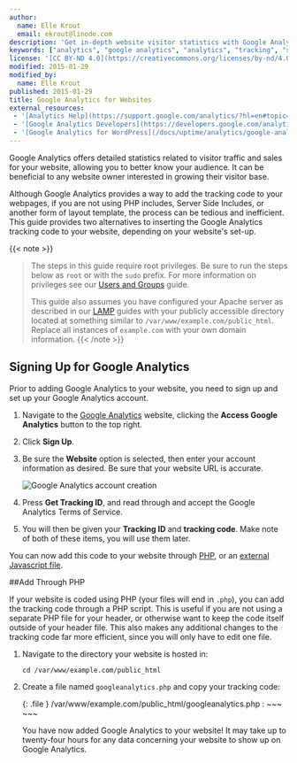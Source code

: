 ```yaml
---
author:
  name: Elle Krout
  email: ekrout@linode.com
description: 'Get in-depth website visitor statistics with Google Analytics on your website.'
keywords: ["analytics", "google analytics", "analytics", "tracking", "statistics"]
license: '[CC BY-ND 4.0](https://creativecommons.org/licenses/by-nd/4.0)'
modified: 2015-01-29
modified_by:
  name: Elle Krout
published: 2015-01-29
title: Google Analytics for Websites
external_resources:
 - '[Analytics Help](https://support.google.com/analytics/?hl=en#topic=3544906)'
 - '[Google Analytics Developers](https://developers.google.com/analytics/)'
 - '[Google Analytics for WordPress](/docs/uptime/analytics/google-analytics-on-wordpress)'
---
```


Google Analytics offers detailed statistics related to visitor traffic and sales for your website, allowing you to better know your audience. It can be beneficial to any website owner interested in growing their visitor base.

Although Google Analytics provides a way to add the tracking code to your webpages, if you are not using PHP includes, Server Side Includes, or another form of layout template, the process can be tedious and inefficient. This guide provides two alternatives to inserting the Google Analytics tracking code to your website, depending on your website's set-up.

{{< note >}}
>
>The steps in this guide require root privileges. Be sure to run the steps below as `root` or with the `sudo` prefix. For more information on privileges see our [Users and Groups](/docs/tools-reference/linux-users-and-groups) guide.
>
>This guide also assumes you have configured your Apache server as described in our [LAMP](/docs/websites/lamp/) guides with your publicly accessible directory located at something similar to `/var/www/example.com/public_html`. Replace all instances of `example.com` with your own domain information.
{{< /note >}}

## Signing Up for Google Analytics

Prior to adding Google Analytics to your website, you need to sign up and set up your Google Analytics account.

1.  Navigate to the [Google Analytics](http://www.google.com/analytics) website, clicking the **Access Google Analytics** button to the top right.

2.  Click **Sign Up**.

3.  Be sure the **Website** option is selected, then enter your account information as desired. Be sure that your website URL is accurate.

    ![Google Analytics account creation](/docs/assets/googleana-wordpress-signup.png)

4.  Press **Get Tracking ID**, and read through and accept the Google Analytics Terms of Service.

5.  You will then be given your **Tracking ID** and **tracking code**. Make note of both of these items, you will use them later.


You can now add this code to your website through [PHP](#add-through-php), or an [external Javascript file](#add-through-external-javascript).

##Add Through PHP

If your website is coded using PHP (your files will end in `.php`), you can add the tracking code through a PHP script. This is useful if you are not using a separate PHP file for your header, or otherwise want to keep the code itself outside of your header file. This also makes any additional changes to the tracking code far more efficient, since you will only have to edit one file.

1.  Navigate to the directory your website is hosted in:

        cd /var/www/example.com/public_html

2.  Create a file named `googleanalytics.php` and copy your tracking code:

    {: .file }
    /var/www/example.com/public_html/googleanalytics.php
    :   ~~~
        <script>
         (function(i,s,o,g,r,a,m){i['GoogleAnalyticsObject']=r;i[r]=i[r]||function(){
         (i[r].q=i[r].q||[]).push(arguments)},i[r].l=1*new Date();a=s.createElement(o),
         m=s.getElementsByTagName(o)[0];a.async=1;a.src=g;m.parentNode.insertBefore(a,m)
         })(window,document,'script','//www.google-analytics.com/analytics.js','ga');

         ga('create', 'UA-00000000-0', 'auto');
         ga('send', 'pageview');

        </script>
        ~~~

    {{< note >}}
>
    >If you copy the above code, replace `UA-00000000-0` with your **tracking ID**.
    >
    >At this time you may want to consider enabling the *[demographics](https://support.google.com/analytics/answer/2819948?hl=en)* feature of Google Analytics. If you decide to do so, you will need to add an additional line of code to your JavaScript in the steps below. Insert the following between the lines containing `ga('create', 'UA-00000000-0', 'auto');` and `ga('send', 'pageview');`:
    >
    >     ga('require', 'displayfeatures');
    >
    >Should you decide to disable the demographics feature at a later date, simply remove the above code.
{{< /note >}}

3.  If your website does not have a separate header file, and you need to insert the code in every page, skip to step 6; otherwise, open and add the following code to your header document (`header.php` here) after your `<body>` tag:

    {: .file-excerpt}
    /var/www/example.com/public_html/header.php
    :   ~~~
        <?php include_once("googleanalytics.php") ?>
        ~~~

    You have now added Google Analytics to your website! It may take up to twenty-four hours for any data concerning your website to show up on Google Analytics. You need not follow the rest of this guide.

4.  If your PHP-enabled website does not have a header template, then you can insert the needed code to your website through the terminal. Make sure you are in the directory that holds your website's files.

    Through using the *stream editor* command (`sed`), you can insert the needed code into multiple documents at once:

        sed -i 's/<body>/<body><?php include_once("googleanalytics.php") ?>/g' *.php

    {{< note >}}
>
    >If the `<body>` tag of your website contains other variables, please adjust the two instances of `<body>` in the above code to match your current coding.
{{< /note >}}

5.  To see if the code was successfully inserted into your website's files, you can either open your website in your browser and view the source file, or open up a file in the terminal. When you view the file, you should see the code inserted immediately after the `<body>` tag:

    {: .file-excerpt}
    /var/www/example.com/public_html/index.php
    :   ~~~
        <body><?php include_once("googleanalytics.php") ?>
        ~~~

You have now added Google Analytics to your website! It may take up to twenty-four hours for any data concerning your website to show up on Google Analytics.

##Add Through External Javascript

If your website cannot use PHP (its files end in `.html`, `.htm`, or otherwise), you can insert the Google Analytics code through your terminal, using an external Javascript file and the `sed` command.

1.  Navigate to the directory your website is hosted in:

        cd /var/www/example.com/public_html

2. (Optional) If you already have a Javascript folder, change directories to that folder. Otherwise, create a Javascript folder now:

        mkdir javascript

    Navigate to your newly-made folder:

        cd javascript

3.  Create a `ga.js` file to hold your Google Analytics code. Insert the following code, replacing `UA-00000000-0` with your **tracking ID**:

    {: .file-excerpt}
    /var/www/example.com/public_html/javascript/ga.js
    :   ~~~
        (function(i,s,o,g,r,a,m){i['GoogleAnalyticsObject']=r;i[r]=i[r]||function(){
        (i[r].q=i[r].q||[]).push(arguments)},i[r].l=1*new Date();a=s.createElement(o),
        m=s.getElementsByTagName(o)[0];a.async=1;a.src=g;m.parentNode.insertBefore(a,m)
        })(window,document,'script','//www.google-analytics.com/analytics.js','ga');

        ga('create', 'UA-00000000-0', 'auto');
        ga('send', 'pageview');
        ~~~

    {{< note >}}
>
    >At this time you may want to consider enabling the *[demographics](https://support.google.com/analytics/answer/2819948?hl=en)* feature of Google Analytics. If you decide to do so, you will need to add an additional line of code to your JavaScript in the steps below. Insert the following between the lines containing `ga('create', 'UA-00000000-0', 'auto');` and `ga('send', 'pageview');`:
    >
    >     ga('require', 'displayfeatures');
    >
    >Should you decide to disable the demographics feature at a later date, simply remove the above code.
{{< /note >}}

7.  Use the `sed` command to insert a link to the JavaScript file holding your tracking code. Sed which will search for and replace all instances of your `<head>` tag with `<head><script type="text/javascript" src="javascript/ga.js"></script>`:

        sed -i 's@<head>@<head><script type="text/javascript" src="javascript/ga.js"></script>@g' *.html

    {{< note >}}
>
    >Change the `.html` ending to match the ending of your website's files.
{{< /note >}}

8.  To check that the code has been successfully inserted into your `.html` files, you can either open up your website in your browser and view the source code, or view a file in your terminal. The folllowing should appear in conjunction to your `<head>` tag:

    {: .file-excerpt}
    /var/www/example.com/public_html/index.html
    :   ~~~
        <head><script type="text/javascript" src="javascript/ga.js"></script>
        ~~~

    You have now added Google Analytics to your website! It may take up to twenty-four hours for any data concerning your website to show up on Google Analytics.


